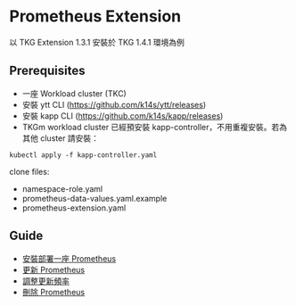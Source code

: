 # Prometheus Extension 

以 TKG Extension 1.3.1 安裝於 TKG 1.4.1 環境為例

## Prerequisites

* 一座 Workload cluster (TKC)
* 安裝 ytt CLI (<https://github.com/k14s/ytt/releases>)
* 安裝 kapp CLI (<https://github.com/k14s/kapp/releases>)
* TKGm workload cluster 已經預安裝 kapp-controller，不用重複安裝。若為其他 cluster 請安裝：
```
kubectl apply -f kapp-controller.yaml
```

clone files:
* namespace-role.yaml
* prometheus-data-values.yaml.example
* prometheus-extension.yaml

## Guide

* [安裝部署一座 Prometheus](./01-deploy-guide.md)
* [更新 Prometheus](./02-update-guide.md)
* [調整更新頻率](./03-update-syncperiod-guide.md)
* [刪除 Prometheus](./04-delete-guide.md)
